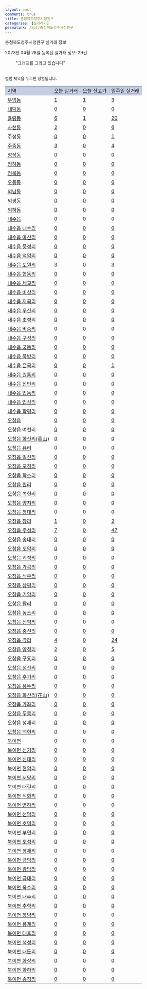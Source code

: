 ```yaml
---
layout: post
comments: true
title: 충청북도청주시청원구
categories: [실거래가]
permalink: /apt/충청북도청주시청원구
---
```


충청북도청주시청원구 실거래 정보

2023년 04월 28일 등록된 실거래 정보: 29건

<!--<script async src="https://pagead2.googlesyndication.com/pagead/js/adsbygoogle.js?client=ca-pub-3485438051770037"
 crossorigin="anonymous"></script>-->

<script type="text/javascript">
  google.charts.load('current', {'packages':['corechart']});
  google.charts.setOnLoadCallback(drawChart);

  function drawChart() {
    var data = google.visualization.arrayToDataTable([['거래일', '매매', '전월세', '전매'], ['21-01', 16, 4, 0], ['21-02', 0, 1, 0], ['21-03', 0, 2, 0], ['21-04', 0, 1, 0], ['21-05', 0, 3, 0], ['21-06', 0, 1, 0], ['21-07', 0, 15, 0], ['21-08', 49, 72, 10], ['21-09', 10, 14, 1], ['21-10', 5, 3, 0], ['21-11', 6, 16, 0], ['21-12', 0, 1, 0], ['22-01', 0, 33, 0], ['22-02', 7, 16, 1], ['22-03', 5, 14, 1], ['22-04', 23, 30, 2], ['22-05', 243, 321, 10], ['22-06', 158, 337, 4], ['22-07', 124, 341, 2], ['22-08', 114, 386, 3], ['22-09', 135, 352, 3], ['22-10', 110, 371, 0], ['22-11', 103, 347, 1], ['22-12', 107, 372, 0], ['23-01', 117, 340, 0], ['23-02', 225, 388, 5], ['23-03', 254, 358, 4], ['23-04', 128, 251, 1]]);

    var options = {
      title: '최근 1년간 유형별 거래량 추이',
      legend: { position: 'bottom' }
    };

    setTimeout(function() {
        var chart = new google.visualization.LineChart(document.getElementById('columnchart_material'));
        chart.draw(data, (options));
        document.getElementById('loading').style.display = 'none';
        var dayLabel = (new Date()).getDay();
        if (dayLabel < 2) {
            sorttable.innerSortFunction.apply(document.getElementById('week'), []);
            sorttable.innerSortFunction.apply(document.getElementById('week'), []);        
        }
        else {
            sorttable.innerSortFunction.apply(document.getElementById('today'), []);
            sorttable.innerSortFunction.apply(document.getElementById('today'), []);
        }
    }, 200);

  }
</script>

<div id="loading" style="z-index:20; display: block; margin-left: 35px">"그래프를 그리고 있습니다"</div>
<div id="columnchart_material" style="width: 95%; margin-left: -35px; display: block"></div>
<!--<div style="width: 95%; margin-left: -35px; display: block">
      <script async src="https://pagead2.googlesyndication.com/pagead/js/adsbygoogle.js?client=ca-pub-3485438051770037"
          crossorigin="anonymous"></script>
      <ins class="adsbygoogle"
          style="display:block"
          data-ad-format="fluid"
          data-ad-layout-key="-fb+5w+4e-db+86"
          data-ad-client="ca-pub-3485438051770037"
          data-ad-slot="1827090281"></ins>
      <script>
          (adsbygoogle = window.adsbygoogle || []).push({});
      </script>
</div>-->
<br>

<font size='small' style='font-size: small;'>컬럼 제목을 누르면 정렬됩니다.</font>
<table class="sortable">
  <tr style='background-color: rgba(114, 132, 186,0.4);'>
    <td id="region"><a href="#">지역</a></td>
    <td id="today"><a href="#">오늘 실거래</a></td>
    <td id="today_new"><a href="#">오늘 신고가</a></td>
    <td id="week"><a href="#">일주일 실거래</a></td>
  </tr>

  
  <tr class="item">
    <td><a href="충청북도청주시청원구우암동">우암동</a></td>
    <td><a href="충청북도청주시청원구우암동">1</a></td>
    <td><a href="충청북도청주시청원구우암동">1</a></td>
    <td><a href="충청북도청주시청원구우암동">3</a></td>
  </tr>
    

  <tr class="item">
    <td><a href="충청북도청주시청원구내덕동">내덕동</a></td>
    <td><a href="충청북도청주시청원구내덕동">0</a></td>
    <td><a href="충청북도청주시청원구내덕동">0</a></td>
    <td><a href="충청북도청주시청원구내덕동">0</a></td>
  </tr>
    

  <tr class="item">
    <td><a href="충청북도청주시청원구율량동">율량동</a></td>
    <td><a href="충청북도청주시청원구율량동">6</a></td>
    <td><a href="충청북도청주시청원구율량동">1</a></td>
    <td><a href="충청북도청주시청원구율량동">20</a></td>
  </tr>
    

  <tr class="item">
    <td><a href="충청북도청주시청원구사천동">사천동</a></td>
    <td><a href="충청북도청주시청원구사천동">2</a></td>
    <td><a href="충청북도청주시청원구사천동">0</a></td>
    <td><a href="충청북도청주시청원구사천동">6</a></td>
  </tr>
    

  <tr class="item">
    <td><a href="충청북도청주시청원구주성동">주성동</a></td>
    <td><a href="충청북도청주시청원구주성동">0</a></td>
    <td><a href="충청북도청주시청원구주성동">0</a></td>
    <td><a href="충청북도청주시청원구주성동">1</a></td>
  </tr>
    

  <tr class="item">
    <td><a href="충청북도청주시청원구주중동">주중동</a></td>
    <td><a href="충청북도청주시청원구주중동">3</a></td>
    <td><a href="충청북도청주시청원구주중동">0</a></td>
    <td><a href="충청북도청주시청원구주중동">4</a></td>
  </tr>
    

  <tr class="item">
    <td><a href="충청북도청주시청원구정상동">정상동</a></td>
    <td><a href="충청북도청주시청원구정상동">0</a></td>
    <td><a href="충청북도청주시청원구정상동">0</a></td>
    <td><a href="충청북도청주시청원구정상동">0</a></td>
  </tr>
    

  <tr class="item">
    <td><a href="충청북도청주시청원구정하동">정하동</a></td>
    <td><a href="충청북도청주시청원구정하동">0</a></td>
    <td><a href="충청북도청주시청원구정하동">0</a></td>
    <td><a href="충청북도청주시청원구정하동">0</a></td>
  </tr>
    

  <tr class="item">
    <td><a href="충청북도청주시청원구정북동">정북동</a></td>
    <td><a href="충청북도청주시청원구정북동">0</a></td>
    <td><a href="충청북도청주시청원구정북동">0</a></td>
    <td><a href="충청북도청주시청원구정북동">0</a></td>
  </tr>
    

  <tr class="item">
    <td><a href="충청북도청주시청원구오동동">오동동</a></td>
    <td><a href="충청북도청주시청원구오동동">0</a></td>
    <td><a href="충청북도청주시청원구오동동">0</a></td>
    <td><a href="충청북도청주시청원구오동동">0</a></td>
  </tr>
    

  <tr class="item">
    <td><a href="충청북도청주시청원구외남동">외남동</a></td>
    <td><a href="충청북도청주시청원구외남동">0</a></td>
    <td><a href="충청북도청주시청원구외남동">0</a></td>
    <td><a href="충청북도청주시청원구외남동">0</a></td>
  </tr>
    

  <tr class="item">
    <td><a href="충청북도청주시청원구외평동">외평동</a></td>
    <td><a href="충청북도청주시청원구외평동">0</a></td>
    <td><a href="충청북도청주시청원구외평동">0</a></td>
    <td><a href="충청북도청주시청원구외평동">0</a></td>
  </tr>
    

  <tr class="item">
    <td><a href="충청북도청주시청원구외하동">외하동</a></td>
    <td><a href="충청북도청주시청원구외하동">0</a></td>
    <td><a href="충청북도청주시청원구외하동">0</a></td>
    <td><a href="충청북도청주시청원구외하동">0</a></td>
  </tr>
    

  <tr class="item">
    <td><a href="충청북도청주시청원구내수읍">내수읍</a></td>
    <td><a href="충청북도청주시청원구내수읍">0</a></td>
    <td><a href="충청북도청주시청원구내수읍">0</a></td>
    <td><a href="충청북도청주시청원구내수읍">0</a></td>
  </tr>
    

  <tr class="item">
    <td><a href="충청북도청주시청원구내수읍내수리">내수읍 내수리</a></td>
    <td><a href="충청북도청주시청원구내수읍내수리">0</a></td>
    <td><a href="충청북도청주시청원구내수읍내수리">0</a></td>
    <td><a href="충청북도청주시청원구내수읍내수리">0</a></td>
  </tr>
    

  <tr class="item">
    <td><a href="충청북도청주시청원구내수읍마산리">내수읍 마산리</a></td>
    <td><a href="충청북도청주시청원구내수읍마산리">0</a></td>
    <td><a href="충청북도청주시청원구내수읍마산리">0</a></td>
    <td><a href="충청북도청주시청원구내수읍마산리">0</a></td>
  </tr>
    

  <tr class="item">
    <td><a href="충청북도청주시청원구내수읍풍정리">내수읍 풍정리</a></td>
    <td><a href="충청북도청주시청원구내수읍풍정리">0</a></td>
    <td><a href="충청북도청주시청원구내수읍풍정리">0</a></td>
    <td><a href="충청북도청주시청원구내수읍풍정리">0</a></td>
  </tr>
    

  <tr class="item">
    <td><a href="충청북도청주시청원구내수읍덕암리">내수읍 덕암리</a></td>
    <td><a href="충청북도청주시청원구내수읍덕암리">0</a></td>
    <td><a href="충청북도청주시청원구내수읍덕암리">0</a></td>
    <td><a href="충청북도청주시청원구내수읍덕암리">0</a></td>
  </tr>
    

  <tr class="item">
    <td><a href="충청북도청주시청원구내수읍도원리">내수읍 도원리</a></td>
    <td><a href="충청북도청주시청원구내수읍도원리">3</a></td>
    <td><a href="충청북도청주시청원구내수읍도원리">0</a></td>
    <td><a href="충청북도청주시청원구내수읍도원리">3</a></td>
  </tr>
    

  <tr class="item">
    <td><a href="충청북도청주시청원구내수읍형동리">내수읍 형동리</a></td>
    <td><a href="충청북도청주시청원구내수읍형동리">0</a></td>
    <td><a href="충청북도청주시청원구내수읍형동리">0</a></td>
    <td><a href="충청북도청주시청원구내수읍형동리">0</a></td>
  </tr>
    

  <tr class="item">
    <td><a href="충청북도청주시청원구내수읍세교리">내수읍 세교리</a></td>
    <td><a href="충청북도청주시청원구내수읍세교리">0</a></td>
    <td><a href="충청북도청주시청원구내수읍세교리">0</a></td>
    <td><a href="충청북도청주시청원구내수읍세교리">0</a></td>
  </tr>
    

  <tr class="item">
    <td><a href="충청북도청주시청원구내수읍비상리">내수읍 비상리</a></td>
    <td><a href="충청북도청주시청원구내수읍비상리">0</a></td>
    <td><a href="충청북도청주시청원구내수읍비상리">0</a></td>
    <td><a href="충청북도청주시청원구내수읍비상리">0</a></td>
  </tr>
    

  <tr class="item">
    <td><a href="충청북도청주시청원구내수읍저곡리">내수읍 저곡리</a></td>
    <td><a href="충청북도청주시청원구내수읍저곡리">0</a></td>
    <td><a href="충청북도청주시청원구내수읍저곡리">0</a></td>
    <td><a href="충청북도청주시청원구내수읍저곡리">0</a></td>
  </tr>
    

  <tr class="item">
    <td><a href="충청북도청주시청원구내수읍우산리">내수읍 우산리</a></td>
    <td><a href="충청북도청주시청원구내수읍우산리">0</a></td>
    <td><a href="충청북도청주시청원구내수읍우산리">0</a></td>
    <td><a href="충청북도청주시청원구내수읍우산리">0</a></td>
  </tr>
    

  <tr class="item">
    <td><a href="충청북도청주시청원구내수읍초정리">내수읍 초정리</a></td>
    <td><a href="충청북도청주시청원구내수읍초정리">0</a></td>
    <td><a href="충청북도청주시청원구내수읍초정리">0</a></td>
    <td><a href="충청북도청주시청원구내수읍초정리">0</a></td>
  </tr>
    

  <tr class="item">
    <td><a href="충청북도청주시청원구내수읍비중리">내수읍 비중리</a></td>
    <td><a href="충청북도청주시청원구내수읍비중리">0</a></td>
    <td><a href="충청북도청주시청원구내수읍비중리">0</a></td>
    <td><a href="충청북도청주시청원구내수읍비중리">0</a></td>
  </tr>
    

  <tr class="item">
    <td><a href="충청북도청주시청원구내수읍구성리">내수읍 구성리</a></td>
    <td><a href="충청북도청주시청원구내수읍구성리">0</a></td>
    <td><a href="충청북도청주시청원구내수읍구성리">0</a></td>
    <td><a href="충청북도청주시청원구내수읍구성리">0</a></td>
  </tr>
    

  <tr class="item">
    <td><a href="충청북도청주시청원구내수읍국동리">내수읍 국동리</a></td>
    <td><a href="충청북도청주시청원구내수읍국동리">0</a></td>
    <td><a href="충청북도청주시청원구내수읍국동리">0</a></td>
    <td><a href="충청북도청주시청원구내수읍국동리">0</a></td>
  </tr>
    

  <tr class="item">
    <td><a href="충청북도청주시청원구내수읍묵방리">내수읍 묵방리</a></td>
    <td><a href="충청북도청주시청원구내수읍묵방리">0</a></td>
    <td><a href="충청북도청주시청원구내수읍묵방리">0</a></td>
    <td><a href="충청북도청주시청원구내수읍묵방리">0</a></td>
  </tr>
    

  <tr class="item">
    <td><a href="충청북도청주시청원구내수읍은곡리">내수읍 은곡리</a></td>
    <td><a href="충청북도청주시청원구내수읍은곡리">0</a></td>
    <td><a href="충청북도청주시청원구내수읍은곡리">0</a></td>
    <td><a href="충청북도청주시청원구내수읍은곡리">1</a></td>
  </tr>
    

  <tr class="item">
    <td><a href="충청북도청주시청원구내수읍원통리">내수읍 원통리</a></td>
    <td><a href="충청북도청주시청원구내수읍원통리">0</a></td>
    <td><a href="충청북도청주시청원구내수읍원통리">0</a></td>
    <td><a href="충청북도청주시청원구내수읍원통리">0</a></td>
  </tr>
    

  <tr class="item">
    <td><a href="충청북도청주시청원구내수읍신안리">내수읍 신안리</a></td>
    <td><a href="충청북도청주시청원구내수읍신안리">0</a></td>
    <td><a href="충청북도청주시청원구내수읍신안리">0</a></td>
    <td><a href="충청북도청주시청원구내수읍신안리">0</a></td>
  </tr>
    

  <tr class="item">
    <td><a href="충청북도청주시청원구내수읍입동리">내수읍 입동리</a></td>
    <td><a href="충청북도청주시청원구내수읍입동리">0</a></td>
    <td><a href="충청북도청주시청원구내수읍입동리">0</a></td>
    <td><a href="충청북도청주시청원구내수읍입동리">0</a></td>
  </tr>
    

  <tr class="item">
    <td><a href="충청북도청주시청원구내수읍입상리">내수읍 입상리</a></td>
    <td><a href="충청북도청주시청원구내수읍입상리">0</a></td>
    <td><a href="충청북도청주시청원구내수읍입상리">0</a></td>
    <td><a href="충청북도청주시청원구내수읍입상리">0</a></td>
  </tr>
    

  <tr class="item">
    <td><a href="충청북도청주시청원구내수읍학평리">내수읍 학평리</a></td>
    <td><a href="충청북도청주시청원구내수읍학평리">0</a></td>
    <td><a href="충청북도청주시청원구내수읍학평리">0</a></td>
    <td><a href="충청북도청주시청원구내수읍학평리">0</a></td>
  </tr>
    

  <tr class="item">
    <td><a href="충청북도청주시청원구오창읍">오창읍</a></td>
    <td><a href="충청북도청주시청원구오창읍">0</a></td>
    <td><a href="충청북도청주시청원구오창읍">0</a></td>
    <td><a href="충청북도청주시청원구오창읍">0</a></td>
  </tr>
    

  <tr class="item">
    <td><a href="충청북도청주시청원구오창읍여천리">오창읍 여천리</a></td>
    <td><a href="충청북도청주시청원구오창읍여천리">0</a></td>
    <td><a href="충청북도청주시청원구오창읍여천리">0</a></td>
    <td><a href="충청북도청주시청원구오창읍여천리">0</a></td>
  </tr>
    

  <tr class="item">
    <td><a href="충청북도청주시청원구오창읍화산리(華山)">오창읍 화산리(華山)</a></td>
    <td><a href="충청북도청주시청원구오창읍화산리(華山)">0</a></td>
    <td><a href="충청북도청주시청원구오창읍화산리(華山)">0</a></td>
    <td><a href="충청북도청주시청원구오창읍화산리(華山)">0</a></td>
  </tr>
    

  <tr class="item">
    <td><a href="충청북도청주시청원구오창읍유리">오창읍 유리</a></td>
    <td><a href="충청북도청주시청원구오창읍유리">0</a></td>
    <td><a href="충청북도청주시청원구오창읍유리">0</a></td>
    <td><a href="충청북도청주시청원구오창읍유리">0</a></td>
  </tr>
    

  <tr class="item">
    <td><a href="충청북도청주시청원구오창읍일신리">오창읍 일신리</a></td>
    <td><a href="충청북도청주시청원구오창읍일신리">0</a></td>
    <td><a href="충청북도청주시청원구오창읍일신리">0</a></td>
    <td><a href="충청북도청주시청원구오창읍일신리">0</a></td>
  </tr>
    

  <tr class="item">
    <td><a href="충청북도청주시청원구오창읍모정리">오창읍 모정리</a></td>
    <td><a href="충청북도청주시청원구오창읍모정리">0</a></td>
    <td><a href="충청북도청주시청원구오창읍모정리">0</a></td>
    <td><a href="충청북도청주시청원구오창읍모정리">0</a></td>
  </tr>
    

  <tr class="item">
    <td><a href="충청북도청주시청원구오창읍학소리">오창읍 학소리</a></td>
    <td><a href="충청북도청주시청원구오창읍학소리">0</a></td>
    <td><a href="충청북도청주시청원구오창읍학소리">0</a></td>
    <td><a href="충청북도청주시청원구오창읍학소리">0</a></td>
  </tr>
    

  <tr class="item">
    <td><a href="충청북도청주시청원구오창읍원리">오창읍 원리</a></td>
    <td><a href="충청북도청주시청원구오창읍원리">0</a></td>
    <td><a href="충청북도청주시청원구오창읍원리">0</a></td>
    <td><a href="충청북도청주시청원구오창읍원리">0</a></td>
  </tr>
    

  <tr class="item">
    <td><a href="충청북도청주시청원구오창읍복현리">오창읍 복현리</a></td>
    <td><a href="충청북도청주시청원구오창읍복현리">0</a></td>
    <td><a href="충청북도청주시청원구오창읍복현리">0</a></td>
    <td><a href="충청북도청주시청원구오창읍복현리">0</a></td>
  </tr>
    

  <tr class="item">
    <td><a href="충청북도청주시청원구오창읍양지리">오창읍 양지리</a></td>
    <td><a href="충청북도청주시청원구오창읍양지리">0</a></td>
    <td><a href="충청북도청주시청원구오창읍양지리">0</a></td>
    <td><a href="충청북도청주시청원구오창읍양지리">0</a></td>
  </tr>
    

  <tr class="item">
    <td><a href="충청북도청주시청원구오창읍장대리">오창읍 장대리</a></td>
    <td><a href="충청북도청주시청원구오창읍장대리">0</a></td>
    <td><a href="충청북도청주시청원구오창읍장대리">0</a></td>
    <td><a href="충청북도청주시청원구오창읍장대리">0</a></td>
  </tr>
    

  <tr class="item">
    <td><a href="충청북도청주시청원구오창읍창리">오창읍 창리</a></td>
    <td><a href="충청북도청주시청원구오창읍창리">1</a></td>
    <td><a href="충청북도청주시청원구오창읍창리">0</a></td>
    <td><a href="충청북도청주시청원구오창읍창리">2</a></td>
  </tr>
    

  <tr class="item">
    <td><a href="충청북도청주시청원구오창읍주성리">오창읍 주성리</a></td>
    <td><a href="충청북도청주시청원구오창읍주성리">7</a></td>
    <td><a href="충청북도청주시청원구오창읍주성리">0</a></td>
    <td><a href="충청북도청주시청원구오창읍주성리">47</a></td>
  </tr>
    

  <tr class="item">
    <td><a href="충청북도청주시청원구오창읍송대리">오창읍 송대리</a></td>
    <td><a href="충청북도청주시청원구오창읍송대리">0</a></td>
    <td><a href="충청북도청주시청원구오창읍송대리">0</a></td>
    <td><a href="충청북도청주시청원구오창읍송대리">0</a></td>
  </tr>
    

  <tr class="item">
    <td><a href="충청북도청주시청원구오창읍도암리">오창읍 도암리</a></td>
    <td><a href="충청북도청주시청원구오창읍도암리">0</a></td>
    <td><a href="충청북도청주시청원구오창읍도암리">0</a></td>
    <td><a href="충청북도청주시청원구오창읍도암리">0</a></td>
  </tr>
    

  <tr class="item">
    <td><a href="충청북도청주시청원구오창읍괴정리">오창읍 괴정리</a></td>
    <td><a href="충청북도청주시청원구오창읍괴정리">0</a></td>
    <td><a href="충청북도청주시청원구오창읍괴정리">0</a></td>
    <td><a href="충청북도청주시청원구오창읍괴정리">0</a></td>
  </tr>
    

  <tr class="item">
    <td><a href="충청북도청주시청원구오창읍가곡리">오창읍 가곡리</a></td>
    <td><a href="충청북도청주시청원구오창읍가곡리">0</a></td>
    <td><a href="충청북도청주시청원구오창읍가곡리">0</a></td>
    <td><a href="충청북도청주시청원구오창읍가곡리">0</a></td>
  </tr>
    

  <tr class="item">
    <td><a href="충청북도청주시청원구오창읍석우리">오창읍 석우리</a></td>
    <td><a href="충청북도청주시청원구오창읍석우리">0</a></td>
    <td><a href="충청북도청주시청원구오창읍석우리">0</a></td>
    <td><a href="충청북도청주시청원구오창읍석우리">0</a></td>
  </tr>
    

  <tr class="item">
    <td><a href="충청북도청주시청원구오창읍상평리">오창읍 상평리</a></td>
    <td><a href="충청북도청주시청원구오창읍상평리">0</a></td>
    <td><a href="충청북도청주시청원구오창읍상평리">0</a></td>
    <td><a href="충청북도청주시청원구오창읍상평리">0</a></td>
  </tr>
    

  <tr class="item">
    <td><a href="충청북도청주시청원구오창읍기암리">오창읍 기암리</a></td>
    <td><a href="충청북도청주시청원구오창읍기암리">0</a></td>
    <td><a href="충청북도청주시청원구오창읍기암리">0</a></td>
    <td><a href="충청북도청주시청원구오창읍기암리">0</a></td>
  </tr>
    

  <tr class="item">
    <td><a href="충청북도청주시청원구오창읍탑리">오창읍 탑리</a></td>
    <td><a href="충청북도청주시청원구오창읍탑리">0</a></td>
    <td><a href="충청북도청주시청원구오창읍탑리">0</a></td>
    <td><a href="충청북도청주시청원구오창읍탑리">0</a></td>
  </tr>
    

  <tr class="item">
    <td><a href="충청북도청주시청원구오창읍농소리">오창읍 농소리</a></td>
    <td><a href="충청북도청주시청원구오창읍농소리">0</a></td>
    <td><a href="충청북도청주시청원구오창읍농소리">0</a></td>
    <td><a href="충청북도청주시청원구오창읍농소리">0</a></td>
  </tr>
    

  <tr class="item">
    <td><a href="충청북도청주시청원구오창읍신평리">오창읍 신평리</a></td>
    <td><a href="충청북도청주시청원구오창읍신평리">0</a></td>
    <td><a href="충청북도청주시청원구오창읍신평리">0</a></td>
    <td><a href="충청북도청주시청원구오창읍신평리">0</a></td>
  </tr>
    

  <tr class="item">
    <td><a href="충청북도청주시청원구오창읍중신리">오창읍 중신리</a></td>
    <td><a href="충청북도청주시청원구오창읍중신리">0</a></td>
    <td><a href="충청북도청주시청원구오창읍중신리">0</a></td>
    <td><a href="충청북도청주시청원구오창읍중신리">0</a></td>
  </tr>
    

  <tr class="item">
    <td><a href="충청북도청주시청원구오창읍각리">오창읍 각리</a></td>
    <td><a href="충청북도청주시청원구오창읍각리">4</a></td>
    <td><a href="충청북도청주시청원구오창읍각리">0</a></td>
    <td><a href="충청북도청주시청원구오창읍각리">24</a></td>
  </tr>
    

  <tr class="item">
    <td><a href="충청북도청주시청원구오창읍양청리">오창읍 양청리</a></td>
    <td><a href="충청북도청주시청원구오창읍양청리">2</a></td>
    <td><a href="충청북도청주시청원구오창읍양청리">0</a></td>
    <td><a href="충청북도청주시청원구오창읍양청리">5</a></td>
  </tr>
    

  <tr class="item">
    <td><a href="충청북도청주시청원구오창읍구룡리">오창읍 구룡리</a></td>
    <td><a href="충청북도청주시청원구오창읍구룡리">0</a></td>
    <td><a href="충청북도청주시청원구오창읍구룡리">0</a></td>
    <td><a href="충청북도청주시청원구오창읍구룡리">0</a></td>
  </tr>
    

  <tr class="item">
    <td><a href="충청북도청주시청원구오창읍성산리">오창읍 성산리</a></td>
    <td><a href="충청북도청주시청원구오창읍성산리">0</a></td>
    <td><a href="충청북도청주시청원구오창읍성산리">0</a></td>
    <td><a href="충청북도청주시청원구오창읍성산리">0</a></td>
  </tr>
    

  <tr class="item">
    <td><a href="충청북도청주시청원구오창읍후기리">오창읍 후기리</a></td>
    <td><a href="충청북도청주시청원구오창읍후기리">0</a></td>
    <td><a href="충청북도청주시청원구오창읍후기리">0</a></td>
    <td><a href="충청북도청주시청원구오창읍후기리">0</a></td>
  </tr>
    

  <tr class="item">
    <td><a href="충청북도청주시청원구오창읍용두리">오창읍 용두리</a></td>
    <td><a href="충청북도청주시청원구오창읍용두리">0</a></td>
    <td><a href="충청북도청주시청원구오창읍용두리">0</a></td>
    <td><a href="충청북도청주시청원구오창읍용두리">0</a></td>
  </tr>
    

  <tr class="item">
    <td><a href="충청북도청주시청원구오창읍화산리(花山)">오창읍 화산리(花山)</a></td>
    <td><a href="충청북도청주시청원구오창읍화산리(花山)">0</a></td>
    <td><a href="충청북도청주시청원구오창읍화산리(花山)">0</a></td>
    <td><a href="충청북도청주시청원구오창읍화산리(花山)">0</a></td>
  </tr>
    

  <tr class="item">
    <td><a href="충청북도청주시청원구오창읍가좌리">오창읍 가좌리</a></td>
    <td><a href="충청북도청주시청원구오창읍가좌리">0</a></td>
    <td><a href="충청북도청주시청원구오창읍가좌리">0</a></td>
    <td><a href="충청북도청주시청원구오창읍가좌리">0</a></td>
  </tr>
    

  <tr class="item">
    <td><a href="충청북도청주시청원구오창읍두릉리">오창읍 두릉리</a></td>
    <td><a href="충청북도청주시청원구오창읍두릉리">0</a></td>
    <td><a href="충청북도청주시청원구오창읍두릉리">0</a></td>
    <td><a href="충청북도청주시청원구오창읍두릉리">0</a></td>
  </tr>
    

  <tr class="item">
    <td><a href="충청북도청주시청원구오창읍성재리">오창읍 성재리</a></td>
    <td><a href="충청북도청주시청원구오창읍성재리">0</a></td>
    <td><a href="충청북도청주시청원구오창읍성재리">0</a></td>
    <td><a href="충청북도청주시청원구오창읍성재리">0</a></td>
  </tr>
    

  <tr class="item">
    <td><a href="충청북도청주시청원구오창읍백현리">오창읍 백현리</a></td>
    <td><a href="충청북도청주시청원구오창읍백현리">0</a></td>
    <td><a href="충청북도청주시청원구오창읍백현리">0</a></td>
    <td><a href="충청북도청주시청원구오창읍백현리">0</a></td>
  </tr>
    

  <tr class="item">
    <td><a href="충청북도청주시청원구북이면">북이면</a></td>
    <td><a href="충청북도청주시청원구북이면">0</a></td>
    <td><a href="충청북도청주시청원구북이면">0</a></td>
    <td><a href="충청북도청주시청원구북이면">0</a></td>
  </tr>
    

  <tr class="item">
    <td><a href="충청북도청주시청원구북이면신기리">북이면 신기리</a></td>
    <td><a href="충청북도청주시청원구북이면신기리">0</a></td>
    <td><a href="충청북도청주시청원구북이면신기리">0</a></td>
    <td><a href="충청북도청주시청원구북이면신기리">0</a></td>
  </tr>
    

  <tr class="item">
    <td><a href="충청북도청주시청원구북이면신대리">북이면 신대리</a></td>
    <td><a href="충청북도청주시청원구북이면신대리">0</a></td>
    <td><a href="충청북도청주시청원구북이면신대리">0</a></td>
    <td><a href="충청북도청주시청원구북이면신대리">0</a></td>
  </tr>
    

  <tr class="item">
    <td><a href="충청북도청주시청원구북이면현암리">북이면 현암리</a></td>
    <td><a href="충청북도청주시청원구북이면현암리">0</a></td>
    <td><a href="충청북도청주시청원구북이면현암리">0</a></td>
    <td><a href="충청북도청주시청원구북이면현암리">0</a></td>
  </tr>
    

  <tr class="item">
    <td><a href="충청북도청주시청원구북이면서당리">북이면 서당리</a></td>
    <td><a href="충청북도청주시청원구북이면서당리">0</a></td>
    <td><a href="충청북도청주시청원구북이면서당리">0</a></td>
    <td><a href="충청북도청주시청원구북이면서당리">0</a></td>
  </tr>
    

  <tr class="item">
    <td><a href="충청북도청주시청원구북이면대길리">북이면 대길리</a></td>
    <td><a href="충청북도청주시청원구북이면대길리">0</a></td>
    <td><a href="충청북도청주시청원구북이면대길리">0</a></td>
    <td><a href="충청북도청주시청원구북이면대길리">0</a></td>
  </tr>
    

  <tr class="item">
    <td><a href="충청북도청주시청원구북이면석화리">북이면 석화리</a></td>
    <td><a href="충청북도청주시청원구북이면석화리">0</a></td>
    <td><a href="충청북도청주시청원구북이면석화리">0</a></td>
    <td><a href="충청북도청주시청원구북이면석화리">0</a></td>
  </tr>
    

  <tr class="item">
    <td><a href="충청북도청주시청원구북이면영하리">북이면 영하리</a></td>
    <td><a href="충청북도청주시청원구북이면영하리">0</a></td>
    <td><a href="충청북도청주시청원구북이면영하리">0</a></td>
    <td><a href="충청북도청주시청원구북이면영하리">0</a></td>
  </tr>
    

  <tr class="item">
    <td><a href="충청북도청주시청원구북이면선암리">북이면 선암리</a></td>
    <td><a href="충청북도청주시청원구북이면선암리">0</a></td>
    <td><a href="충청북도청주시청원구북이면선암리">0</a></td>
    <td><a href="충청북도청주시청원구북이면선암리">0</a></td>
  </tr>
    

  <tr class="item">
    <td><a href="충청북도청주시청원구북이면호명리">북이면 호명리</a></td>
    <td><a href="충청북도청주시청원구북이면호명리">0</a></td>
    <td><a href="충청북도청주시청원구북이면호명리">0</a></td>
    <td><a href="충청북도청주시청원구북이면호명리">0</a></td>
  </tr>
    

  <tr class="item">
    <td><a href="충청북도청주시청원구북이면부연리">북이면 부연리</a></td>
    <td><a href="충청북도청주시청원구북이면부연리">0</a></td>
    <td><a href="충청북도청주시청원구북이면부연리">0</a></td>
    <td><a href="충청북도청주시청원구북이면부연리">0</a></td>
  </tr>
    

  <tr class="item">
    <td><a href="충청북도청주시청원구북이면토성리">북이면 토성리</a></td>
    <td><a href="충청북도청주시청원구북이면토성리">0</a></td>
    <td><a href="충청북도청주시청원구북이면토성리">0</a></td>
    <td><a href="충청북도청주시청원구북이면토성리">0</a></td>
  </tr>
    

  <tr class="item">
    <td><a href="충청북도청주시청원구북이면장재리">북이면 장재리</a></td>
    <td><a href="충청북도청주시청원구북이면장재리">0</a></td>
    <td><a href="충청북도청주시청원구북이면장재리">0</a></td>
    <td><a href="충청북도청주시청원구북이면장재리">0</a></td>
  </tr>
    

  <tr class="item">
    <td><a href="충청북도청주시청원구북이면금암리">북이면 금암리</a></td>
    <td><a href="충청북도청주시청원구북이면금암리">0</a></td>
    <td><a href="충청북도청주시청원구북이면금암리">0</a></td>
    <td><a href="충청북도청주시청원구북이면금암리">0</a></td>
  </tr>
    

  <tr class="item">
    <td><a href="충청북도청주시청원구북이면광암리">북이면 광암리</a></td>
    <td><a href="충청북도청주시청원구북이면광암리">0</a></td>
    <td><a href="충청북도청주시청원구북이면광암리">0</a></td>
    <td><a href="충청북도청주시청원구북이면광암리">0</a></td>
  </tr>
    

  <tr class="item">
    <td><a href="충청북도청주시청원구북이면금대리">북이면 금대리</a></td>
    <td><a href="충청북도청주시청원구북이면금대리">0</a></td>
    <td><a href="충청북도청주시청원구북이면금대리">0</a></td>
    <td><a href="충청북도청주시청원구북이면금대리">0</a></td>
  </tr>
    

  <tr class="item">
    <td><a href="충청북도청주시청원구북이면옥수리">북이면 옥수리</a></td>
    <td><a href="충청북도청주시청원구북이면옥수리">0</a></td>
    <td><a href="충청북도청주시청원구북이면옥수리">0</a></td>
    <td><a href="충청북도청주시청원구북이면옥수리">0</a></td>
  </tr>
    

  <tr class="item">
    <td><a href="충청북도청주시청원구북이면내추리">북이면 내추리</a></td>
    <td><a href="충청북도청주시청원구북이면내추리">0</a></td>
    <td><a href="충청북도청주시청원구북이면내추리">0</a></td>
    <td><a href="충청북도청주시청원구북이면내추리">0</a></td>
  </tr>
    

  <tr class="item">
    <td><a href="충청북도청주시청원구북이면추학리">북이면 추학리</a></td>
    <td><a href="충청북도청주시청원구북이면추학리">0</a></td>
    <td><a href="충청북도청주시청원구북이면추학리">0</a></td>
    <td><a href="충청북도청주시청원구북이면추학리">0</a></td>
  </tr>
    

  <tr class="item">
    <td><a href="충청북도청주시청원구북이면장양리">북이면 장양리</a></td>
    <td><a href="충청북도청주시청원구북이면장양리">0</a></td>
    <td><a href="충청북도청주시청원구북이면장양리">0</a></td>
    <td><a href="충청북도청주시청원구북이면장양리">0</a></td>
  </tr>
    

  <tr class="item">
    <td><a href="충청북도청주시청원구북이면용계리">북이면 용계리</a></td>
    <td><a href="충청북도청주시청원구북이면용계리">0</a></td>
    <td><a href="충청북도청주시청원구북이면용계리">0</a></td>
    <td><a href="충청북도청주시청원구북이면용계리">0</a></td>
  </tr>
    

  <tr class="item">
    <td><a href="충청북도청주시청원구북이면대율리">북이면 대율리</a></td>
    <td><a href="충청북도청주시청원구북이면대율리">0</a></td>
    <td><a href="충청북도청주시청원구북이면대율리">0</a></td>
    <td><a href="충청북도청주시청원구북이면대율리">0</a></td>
  </tr>
    

  <tr class="item">
    <td><a href="충청북도청주시청원구북이면석성리">북이면 석성리</a></td>
    <td><a href="충청북도청주시청원구북이면석성리">0</a></td>
    <td><a href="충청북도청주시청원구북이면석성리">0</a></td>
    <td><a href="충청북도청주시청원구북이면석성리">0</a></td>
  </tr>
    

  <tr class="item">
    <td><a href="충청북도청주시청원구북이면내둔리">북이면 내둔리</a></td>
    <td><a href="충청북도청주시청원구북이면내둔리">0</a></td>
    <td><a href="충청북도청주시청원구북이면내둔리">0</a></td>
    <td><a href="충청북도청주시청원구북이면내둔리">0</a></td>
  </tr>
    

  <tr class="item">
    <td><a href="충청북도청주시청원구북이면화상리">북이면 화상리</a></td>
    <td><a href="충청북도청주시청원구북이면화상리">0</a></td>
    <td><a href="충청북도청주시청원구북이면화상리">0</a></td>
    <td><a href="충청북도청주시청원구북이면화상리">0</a></td>
  </tr>
    

  <tr class="item">
    <td><a href="충청북도청주시청원구북이면화하리">북이면 화하리</a></td>
    <td><a href="충청북도청주시청원구북이면화하리">0</a></td>
    <td><a href="충청북도청주시청원구북이면화하리">0</a></td>
    <td><a href="충청북도청주시청원구북이면화하리">0</a></td>
  </tr>
    

  <tr class="item">
    <td><a href="충청북도청주시청원구북이면송정리">북이면 송정리</a></td>
    <td><a href="충청북도청주시청원구북이면송정리">0</a></td>
    <td><a href="충청북도청주시청원구북이면송정리">0</a></td>
    <td><a href="충청북도청주시청원구북이면송정리">0</a></td>
  </tr>
    


</table>


    